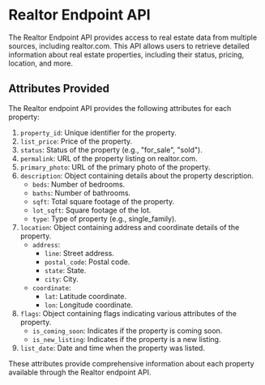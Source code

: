# Realtor Endpoint API

The Realtor Endpoint API provides access to real estate data from multiple sources, including realtor.com. This API allows users to retrieve detailed information about real estate properties, including their status, pricing, location, and more.

## Attributes Provided

The Realtor endpoint API provides the following attributes for each property:

1. `property_id`: Unique identifier for the property.
2. `list_price`: Price of the property.
3. `status`: Status of the property (e.g., "for_sale", "sold").
4. `permalink`: URL of the property listing on realtor.com.
5. `primary_photo`: URL of the primary photo of the property.
6. `description`: Object containing details about the property description.
   - `beds`: Number of bedrooms.
   - `baths`: Number of bathrooms.
   - `sqft`: Total square footage of the property.
   - `lot_sqft`: Square footage of the lot.
   - `type`: Type of property (e.g., single_family).
7. `location`: Object containing address and coordinate details of the property.
   - `address`:
     - `line`: Street address.
     - `postal_code`: Postal code.
     - `state`: State.
     - `city`: City.
   - `coordinate`:
     - `lat`: Latitude coordinate.
     - `lon`: Longitude coordinate.
8. `flags`: Object containing flags indicating various attributes of the property.
   - `is_coming_soon`: Indicates if the property is coming soon.
   - `is_new_listing`: Indicates if the property is a new listing.
9. `list_date`: Date and time when the property was listed.

These attributes provide comprehensive information about each property available through the Realtor endpoint API.
